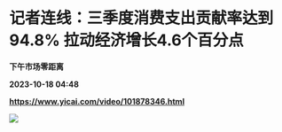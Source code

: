 # 记者连线：三季度消费支出贡献率达到94.8% 拉动经济增长4.6个百分点
**下午市场零距离**

**2023-10-18 04:48**

**https://www.yicai.com/video/101878346.html**

![](http://imgcdn.yicai.com/vms-new/2023/10/d540c12f-d78e-421f-92b6-a2f3d5e85180_BSAi.jpg)